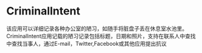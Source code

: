 # CriminalIntent
该应用可以详细记录各种办公室的陋习，如随手将脏盘子丢在休息室水池里。
CriminalIntent应用记载的陋习记录包括标题，日期和照片，支持在联系人中查找中查找当事人，通过E-mail，Twitter,Facebook或其他应用提出抗议
